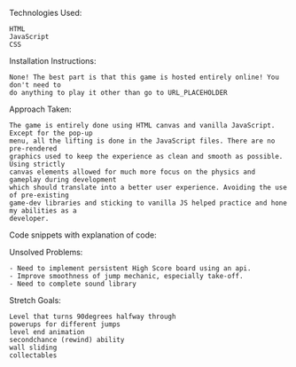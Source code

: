 Technologies Used:

    HTML
    JavaScript
    CSS

Installation Instructions:

    None! The best part is that this game is hosted entirely online! You don't need to
    do anything to play it other than go to URL_PLACEHOLDER

Approach Taken:

    The game is entirely done using HTML canvas and vanilla JavaScript.  Except for the pop-up 
    menu, all the lifting is done in the JavaScript files. There are no pre-rendered 
    graphics used to keep the experience as clean and smooth as possible.  Using strictly 
    canvas elements allowed for much more focus on the physics and gameplay during development 
    which should translate into a better user experience. Avoiding the use of pre-existing 
    game-dev libraries and sticking to vanilla JS helped practice and hone my abilities as a 
    developer.

Code snippets with explanation of code:



Unsolved Problems:

    - Need to implement persistent High Score board using an api.
    - Improve smoothness of jump mechanic, especially take-off.
    - Need to complete sound library

Stretch Goals:

    Level that turns 90degrees halfway through
    powerups for different jumps
    level end animation
    secondchance (rewind) ability
    wall sliding
    collectables